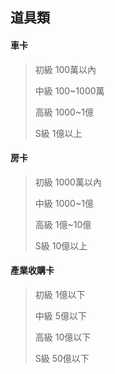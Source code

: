 ## 道具類	
#### 車卡	 
> 初級	100萬以內
>
> 中級	100~1000萬
>
> 高級	1000~1億
>
> S級	1億以上


#### 房卡	
> 初級	1000萬以內
>
> 中級	1000~1億
>
> 高級	1億~10億
>
> S級	10億以上

#### 產業收購卡	
> 初級	1億以下
>
> 中級	5億以下
>
> 高級	10億以下
>
> S級	50億以下